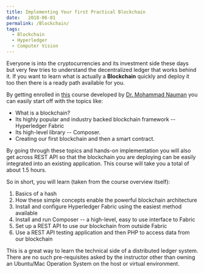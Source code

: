 ```yaml
---
title: Implementing Your first Practical Blockchain
date:   2018-06-01 
permalink: /Blockchain/
tags:
  - Blockchain
  - Hyperledger
  - Computer Vision
---
```



Everyone is into the cryptocurrencies and its investment side these days but very few tries to understand the decentralized ledger that works behind it. If you want to learn what is actually a <b>Blockchain</b> quickly and deploy it too then there is a ready path available for you.


By getting enrolled in <a href="https://www.udemy.com/hyperledger-fabric-composer-first-practical-blockchain/">this</a> course developed by <a href="https://recluze.net/">Dr. 
Mohammad Nauman</a> you can easily start off with the topics like:
<ul>
<li> What is a blockchain? </li>
<li> Its highly popular and industry backed blockchain framework -- Hyperledger Fabric </li>
<li> Its high-level library -- Composer. </li>
<li> Creating our first blockchain and then a smart contract. </li>
</ul>

By going through these topics and hands-on implementation you will also get across REST API so that the blockchain you are deploying can be easily integrated into an existing application. This course will take you a total of about 1.5 hours. 

So in short, you will learn (taken from the course overview itself):

<ol>
<li> Basics of a hash </li>
<li> How these simple concepts enable the powerful blockchain architecture </li>
<li> Install and configure Hyperledger Fabric using the easiest method available </li>
<li> Install and run Composer -- a high-level, easy to use interface to Fabric </li>
<li> Set up a REST API to use our blockchain from outside Fabric </li>
<li> Use a REST API testing application and then PHP to access data from our blockchain </li>
</ol>

This is a great way to learn the technical side of a distributed ledger system. There are no such pre-requisites asked by the instructor other than owning an Ubuntu/Mac Operation System on the host or virtual environment.




